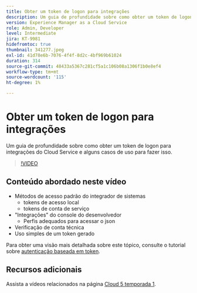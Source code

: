 ```yaml
---
title: Obter um token de logon para integrações
description: Um guia de profundidade sobre como obter um token de logon para integrações do Cloud Service e alguns casos de uso para fazer isso.
version: Experience Manager as a Cloud Service
role: Admin, Developer
level: Intermediate
jira: KT-9981
hidefromtoc: true
thumbnail: 341277.jpeg
exl-id: 41d78e6b-7076-4f4f-8d2c-4bf969b61024
duration: 314
source-git-commit: 48433a5367c281cf5a1c106b08a1306f1b0e8ef4
workflow-type: tm+mt
source-wordcount: '115'
ht-degree: 1%

---
```


# Obter um token de logon para integrações

Um guia de profundidade sobre como obter um token de logon para integrações do Cloud Service e alguns casos de uso para fazer isso.

>[!VIDEO](https://video.tv.adobe.com/v/3448642?quality=12&learn=on&captions=por_br)

## Conteúdo abordado neste vídeo

+ Métodos de acesso padrão do integrador de sistemas
   + tokens de acesso local
   + tokens de conta de serviço
+ &quot;Integrações&quot; do console do desenvolvedor
   + Perfis adequados para acessar o json
+ Verificação de conta técnica
+ Uso simples de um token gerado

Para obter uma visão mais detalhada sobre este tópico, consulte o tutorial sobre [autenticação baseada em token](/help/headless-tutorial/authentication/overview.md).

## Recursos adicionais

Assista a vídeos relacionados na página [Cloud 5 temporada 1](cloud5-season-1.md).
